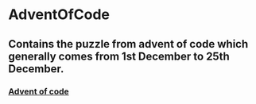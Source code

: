 # AdventOfCode


## Contains the puzzle from advent of code which generally comes from 1st December to 25th December.

### [Advent of code](https://adventofcode.com)


